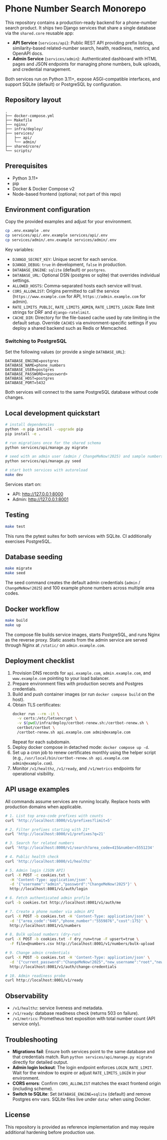 # Phone Number Search Monorepo

This repository contains a production-ready backend for a phone-number search product. It ships two Django services that share a single database via the `shared.core` reusable app:

- **API Service** (`services/api`): Public REST API providing prefix listings, similarity-based related-number search, health, readiness, metrics, and OpenAPI docs.
- **Admin Service** (`services/admin`): Authenticated dashboard with HTML pages and JSON endpoints for managing phone numbers, bulk uploads, and credential management.

Both services run on Python 3.11+, expose ASGI-compatible interfaces, and support SQLite (default) or PostgreSQL by configuration.

## Repository layout

```
.
├── docker-compose.yml
├── Makefile
├── nginx/
├── infra/deploy/
├── services/
│   ├── api/
│   └── admin/
├── shared/core/
└── scripts/
```

## Prerequisites

- Python 3.11+
- pip
- Docker & Docker Compose v2
- Node-based frontend (optional; not part of this repo)

## Environment configuration

Copy the provided examples and adjust for your environment.

```bash
cp .env.example .env
cp services/api/.env.example services/api/.env
cp services/admin/.env.example services/admin/.env
```

Key variables:

- `DJANGO_SECRET_KEY`: Unique secret for each service.
- `DJANGO_DEBUG`: `true` in development, `false` in production.
- `DATABASE_ENGINE`: `sqlite` (default) or `postgres`.
- `DATABASE_URL`: Optional DSN (postgres or sqlite) that overrides individual settings.
- `ALLOWED_HOSTS`: Comma-separated hosts each service will trust.
- `CORS_ALLOWLIST`: Origins permitted to call the service (`https://www.example.com` for API, `https://admin.example.com` for admin).
- `RATE_LIMITS_PUBLIC`, `RATE_LIMITS_ADMIN`, `RATE_LIMITS_LOGIN`: Rate limit strings for DRF and `django-ratelimit`.
- `CACHE_DIR`: Directory for the file-based cache used by rate limiting in the default setup. Override `CACHES` via environment-specific settings if you deploy a shared backend such as Redis or Memcached.

### Switching to PostgreSQL

Set the following values (or provide a single `DATABASE_URL`):

```
DATABASE_ENGINE=postgres
DATABASE_NAME=phone_numbers
DATABASE_USER=postgres
DATABASE_PASSWORD=<password>
DATABASE_HOST=postgres
DATABASE_PORT=5432
```

Both services will connect to the same PostgreSQL database without code changes.

## Local development quickstart

```bash
# install dependencies
python -m pip install --upgrade pip
pip install -e .

# run migrations once for the shared schema
python services/api/manage.py migrate

# seed with an admin user (admin / ChangeMeNow!2025) and sample numbers
python services/api/manage.py seed

# start both services with autoreload
make dev
```

Services start on:

- API: http://127.0.0.1:8000
- Admin: http://127.0.0.1:8001

## Testing

```bash
make test
```

This runs the pytest suites for both services with SQLite. CI additionally exercises PostgreSQL.

## Database seeding

```bash
make migrate
make seed
```

The seed command creates the default admin credentials (`admin` / `ChangeMeNow!2025`) and 100 example phone numbers across multiple area codes.

## Docker workflow

```bash
make build
make up
```

The compose file builds service images, starts PostgreSQL, and runs Nginx as the reverse proxy. Static assets from the admin service are served through Nginx at `/static/` on `admin.example.com`.

## Deployment checklist

1. Provision DNS records for `api.example.com`, `admin.example.com`, and `www.example.com` pointing to your load balancer.
2. Prepare environment files with production secrets and Postgres credentials.
3. Build and push container images (or run `docker compose build` on the host).
4. Obtain TLS certificates:
   ```bash
   docker run --rm -it \
     -v certs:/etc/letsencrypt \
     -v $(pwd)/infra/deploy/certbot-renew.sh:/certbot-renew.sh \
     certbot/certbot \
     /certbot-renew.sh api.example.com admin@example.com
   ```
   Repeat for each subdomain.
5. Deploy docker compose in detached mode: `docker compose up -d`.
6. Set up a cron job to renew certificates monthly using the helper script (e.g., `/usr/local/bin/certbot-renew.sh api.example.com admin@example.com`).
7. Monitor `/v1/healthz`, `/v1/ready`, and `/v1/metrics` endpoints for operational visibility.

## API usage examples

All commands assume services are running locally. Replace hosts with production domains when applicable.

```bash
# 1. List top area-code prefixes with counts
curl 'http://localhost:8000/v1/prefixes?limit=5'

# 2. Filter prefixes starting with 21*
curl 'http://localhost:8000/v1/prefixes?q=21'

# 3. Search for related numbers
curl 'http://localhost:8000/v1/search?area_code=415&number=5551234'

# 4. Public health check
curl 'http://localhost:8000/v1/healthz'

# 5. Admin login (JSON API)
curl -X POST -c cookies.txt \
  -H 'Content-Type: application/json' \
  -d '{"username":"admin","password":"ChangeMeNow!2025"}' \
  http://localhost:8001/v1/auth/login

# 6. Fetch authenticated admin profile
curl -b cookies.txt http://localhost:8001/v1/auth/me

# 7. Create a phone number via admin API
curl -X POST -b cookies.txt -H 'Content-Type: application/json' \
  -d '{"area_code":"646","phone_number":"5559876","cost":175}' \
  http://localhost:8001/v1/numbers

# 8. Bulk upload numbers (dry-run)
curl -X POST -b cookies.txt -F dry_run=true -F upsert=true \
  -F file=@numbers.csv http://localhost:8001/v1/numbers/bulk-upload

# 9. Change admin credentials
curl -X POST -b cookies.txt -H 'Content-Type: application/json' \
  -d '{"current_password":"ChangeMeNow!2025","new_username":"root","new_password":"UltraSecure!2025"}' \
  http://localhost:8001/v1/auth/change-credentials

# 10. Admin readiness probe
curl http://localhost:8001/v1/ready
```

## Observability

- `/v1/healthz`: service liveness and metadata.
- `/v1/ready`: database readiness check (returns 503 on failure).
- `/v1/metrics`: Prometheus text exposition with total number count (API service only).

## Troubleshooting

- **Migrations fail**: Ensure both services point to the same database and that credentials match. Run `python services/api/manage.py migrate` directly for detailed output.
- **Admin login lockout**: The login endpoint enforces `LOGIN_RATE_LIMIT`. Wait for the window to expire or adjust `RATE_LIMITS_LOGIN` in your environment.
- **CORS errors**: Confirm `CORS_ALLOWLIST` matches the exact frontend origin (including scheme).
- **Switch to SQLite**: Set `DATABASE_ENGINE=sqlite` (default) and remove Postgres env vars. SQLite files live under `data/` when using Docker.

## License

This repository is provided as reference implementation and may require additional hardening before production use.
